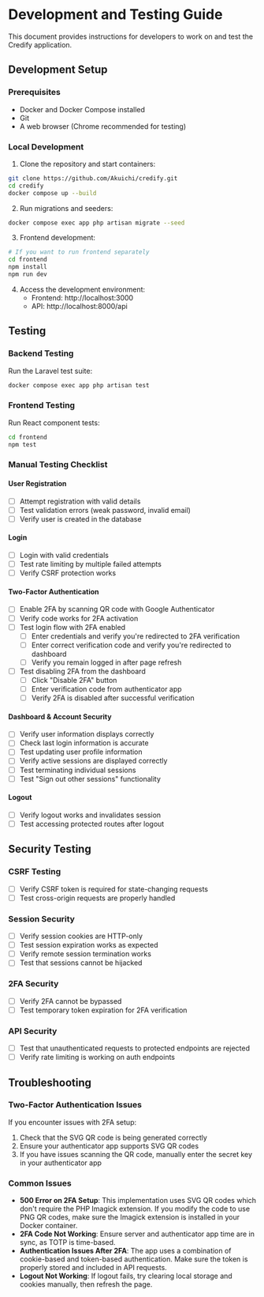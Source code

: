 # Development and Testing Guide

This document provides instructions for developers to work on and test the Credify application.

## Development Setup

### Prerequisites
- Docker and Docker Compose installed
- Git
- A web browser (Chrome recommended for testing)

### Local Development

1. Clone the repository and start containers:
```bash
git clone https://github.com/Akuichi/credify.git
cd credify
docker compose up --build
```

2. Run migrations and seeders:
```bash
docker compose exec app php artisan migrate --seed
```

3. Frontend development:
```bash
# If you want to run frontend separately
cd frontend
npm install
npm run dev
```

4. Access the development environment:
   - Frontend: http://localhost:3000
   - API: http://localhost:8000/api

## Testing

### Backend Testing

Run the Laravel test suite:
```bash
docker compose exec app php artisan test
```

### Frontend Testing

Run React component tests:
```bash
cd frontend
npm test
```

### Manual Testing Checklist

#### User Registration
- [ ] Attempt registration with valid details
- [ ] Test validation errors (weak password, invalid email)
- [ ] Verify user is created in the database

#### Login
- [ ] Login with valid credentials
- [ ] Test rate limiting by multiple failed attempts
- [ ] Verify CSRF protection works

#### Two-Factor Authentication
- [ ] Enable 2FA by scanning QR code with Google Authenticator
- [ ] Verify code works for 2FA activation
- [ ] Test login flow with 2FA enabled
   - [ ] Enter credentials and verify you're redirected to 2FA verification
   - [ ] Enter correct verification code and verify you're redirected to dashboard
   - [ ] Verify you remain logged in after page refresh
- [ ] Test disabling 2FA from the dashboard
   - [ ] Click "Disable 2FA" button
   - [ ] Enter verification code from authenticator app
   - [ ] Verify 2FA is disabled after successful verification

#### Dashboard & Account Security
- [ ] Verify user information displays correctly
- [ ] Check last login information is accurate
- [ ] Test updating user profile information
- [ ] Verify active sessions are displayed correctly
- [ ] Test terminating individual sessions
- [ ] Test "Sign out other sessions" functionality

#### Logout
- [ ] Verify logout works and invalidates session
- [ ] Test accessing protected routes after logout

## Security Testing

### CSRF Testing
- [ ] Verify CSRF token is required for state-changing requests
- [ ] Test cross-origin requests are properly handled

### Session Security
- [ ] Verify session cookies are HTTP-only
- [ ] Test session expiration works as expected
- [ ] Verify remote session termination works
- [ ] Test that sessions cannot be hijacked

### 2FA Security
- [ ] Verify 2FA cannot be bypassed
- [ ] Test temporary token expiration for 2FA verification

### API Security
- [ ] Test that unauthenticated requests to protected endpoints are rejected
- [ ] Verify rate limiting is working on auth endpoints

## Troubleshooting

### Two-Factor Authentication Issues

If you encounter issues with 2FA setup:

1. Check that the SVG QR code is being generated correctly
2. Ensure your authenticator app supports SVG QR codes
3. If you have issues scanning the QR code, manually enter the secret key in your authenticator app

### Common Issues

- **500 Error on 2FA Setup**: This implementation uses SVG QR codes which don't require the PHP Imagick extension. If you modify the code to use PNG QR codes, make sure the Imagick extension is installed in your Docker container.
- **2FA Code Not Working**: Ensure server and authenticator app time are in sync, as TOTP is time-based.
- **Authentication Issues After 2FA**: The app uses a combination of cookie-based and token-based authentication. Make sure the token is properly stored and included in API requests.
- **Logout Not Working**: If logout fails, try clearing local storage and cookies manually, then refresh the page.